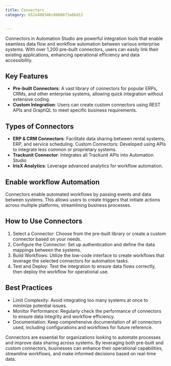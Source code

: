 ```yaml
---
title: Connectors
category: 652e408346c8860073a6bd12


---
```


Connectors in Automation Studio are powerful integration tools that enable seamless data flow and workflow automation between various enterprise systems. With over 1,200 pre-built connectors, users can easily link their existing applications, enhancing operational efficiency and data accessibility.

## Key Features
- **Pre-built Connectors**: A vast library of connectors for popular ERPs, CRMs, and other enterprise systems, allowing quick integration without extensive coding.
- **Custom Integration**: Users can create custom connectors using REST APIs and GraphQL to meet specific business requirements.

## Types of Connectors
- **ERP & CRM Connectors**: Facilitate data sharing between rental systems, ERP, and service scheduling.
Custom Connectors: Developed using APIs to integrate less common or proprietary systems.
- **Trackunit Connector**: Integrates all Trackunit APIs into Automation Studio
- **IrisX Analytics**: Leverage advanced analytics for workflow automation.

## Enable workflow Automation
Connectors enable automated workflows by passing events and data between systems. This allows users to create triggers that initiate actions across multiple platforms, streamlining business processes.

## How to Use Connectors
1. Select a Connector: Choose from the pre-built library or create a custom connector based on your needs.
1. Configure the Connector: Set up authentication and define the data mappings between the systems.
1. Build Workflows: Utilize the low-code interface to create workflows that leverage the selected connectors for automation tasks.
1. Test and Deploy: Test the integration to ensure data flows correctly, then deploy the workflow for operational use.

## Best Practices
- Limit Complexity: Avoid integrating too many systems at once to minimize potential issues.
- Monitor Performance: Regularly check the performance of connectors to ensure data integrity and workflow efficiency.
- Documentation: Keep comprehensive documentation of all connectors used, including configurations and workflows for future reference.


Connectors are essential for organizations looking to automate processes and improve data sharing across systems. By leveraging both pre-built and custom connectors, businesses can enhance their operational capabilities, streamline workflows, and make informed decisions based on real-time data.